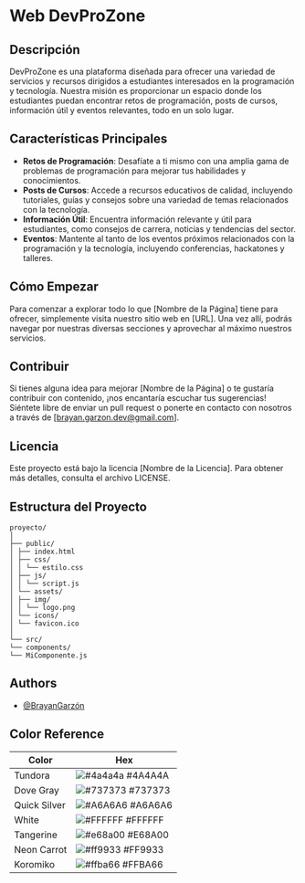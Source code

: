 
# Web DevProZone


## Descripción

DevProZone es una plataforma diseñada para ofrecer una variedad de servicios y recursos dirigidos a estudiantes interesados en la programación y tecnología. Nuestra misión es proporcionar un espacio donde los estudiantes puedan encontrar retos de programación, posts de cursos, información útil y eventos relevantes, todo en un solo lugar.


## Características Principales

- **Retos de Programación**: Desafíate a ti mismo con una amplia gama de problemas de programación para mejorar tus habilidades y conocimientos.
- **Posts de Cursos**: Accede a recursos educativos de calidad, incluyendo tutoriales, guías y consejos sobre una variedad de temas relacionados con la tecnología.
- **Información Útil**: Encuentra información relevante y útil para estudiantes, como consejos de carrera, noticias y tendencias del sector.
- **Eventos**: Mantente al tanto de los eventos próximos relacionados con la programación y la tecnología, incluyendo conferencias, hackatones y talleres.


## Cómo Empezar

Para comenzar a explorar todo lo que [Nombre de la Página] tiene para ofrecer, simplemente visita nuestro sitio web en [URL]. Una vez allí, podrás navegar por nuestras diversas secciones y aprovechar al máximo nuestros servicios.

## Contribuir

Si tienes alguna idea para mejorar [Nombre de la Página] o te gustaría contribuir con contenido, ¡nos encantaría escuchar tus sugerencias! Siéntete libre de enviar un pull request o ponerte en contacto con nosotros a través de [brayan.garzon.dev@gmail.com].

## Licencia

Este proyecto está bajo la licencia [Nombre de la Licencia]. Para obtener más detalles, consulta el archivo LICENSE.




## Estructura del Proyecto

```
proyecto/
│
├── public/
│ ├── index.html
│ ├── css/
│ │ └── estilo.css
│ ├── js/
│ │ └── script.js
│ └── assets/
│ ├── img/
│ │ └── logo.png
│ └── icons/
│ └── favicon.ico
│
└── src/
└── components/
└── MiComponente.js
```




## Authors

- [@BrayanGarzón](https://github.com/BrayanGarzon)



## Color Reference

| Color             | Hex                                                                |
| ----------------- | ------------------------------------------------------------------ |
| Tundora | ![#4a4a4a](https://via.placeholder.com/50/4a4a4a?text=+) #4A4A4A |
| Dove Gray | ![#737373](https://via.placeholder.com/50/737373?text=+) #737373 |
| Quick Silver | ![#A6A6A6](https://via.placeholder.com/50/A6A6A6?text=+) #A6A6A6 |
| White | ![#FFFFFF](https://via.placeholder.com/50/FFFFFF?text=+) #FFFFFF |
| Tangerine | ![#e68a00](https://via.placeholder.com/50/e68a00?text=+) #E68A00 |
| Neon Carrot | ![#ff9933](https://via.placeholder.com/50/ff9933?text=+) #FF9933 |
| Koromiko | ![#ffba66](https://via.placeholder.com/50/ffba66?text=+) #FFBA66 |

